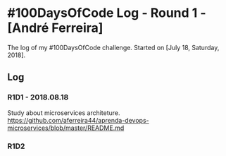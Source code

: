 # #100DaysOfCode Log - Round 1 - [André Ferreira]

The log of my #100DaysOfCode challenge. Started on [July 18, Saturday, 2018].

## Log

### R1D1 - 2018.08.18
Study about microservices architeture. https://github.com/aferreira44/aprenda-devops-microservices/blob/master/README.md


### R1D2
